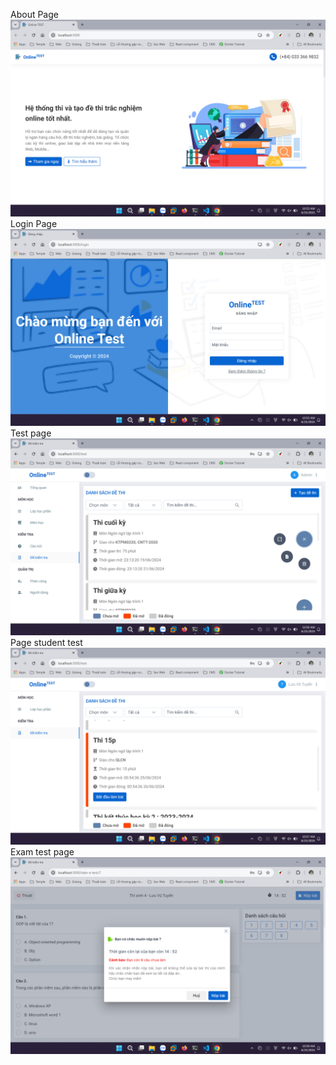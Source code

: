 About Page
![alt text](z5571727896553_638d56ae0d5f844381213d290d54735a.jpg)
Login Page
![alt text](z5571728592533_8c200a2375d9adfc57b9a9a7ad9f91bc.jpg)
Test page
![alt text](z5571729916237_1f98c0eaf5628bd6c5315958678159a3.jpg)
Page student test
![alt text](z5571735800103_9ffdd8b3661a8f9f5fcf9d3a7772e3eb.jpg)
Exam test page
![alt text](z5571737360894_e20d056d0484c0330e775b091b20e484.jpg)
